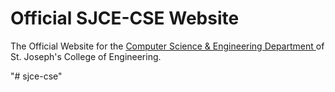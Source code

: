 # Official SJCE-CSE Website

The Official Website for the [ Computer Science & Engineering Department ](https://cse.stjosephsmail.in) of St. Joseph's College of Engineering.

 "# sjce-cse" 
